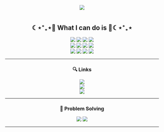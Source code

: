 <div align='center'>
  <img src="https://capsule-render.vercel.app/api?type=soft&color=gradient&height=70&section=header&text=HI,&nbsp;I'M&nbsp;SANGEUN👋&fontSize=50"/>
</div>

<br>

<h2 align="center">☾⋆⁺₊⋆💙 What I can do is 💙☾⋆⁺₊⋆</h2>

<div align="center">

<!--   <b>Frontend　</b> -->
  <img src="https://img.shields.io/badge/React-%2320232a.svg?style=flat-square&logo=react&logoColor=%2361DAFB"/>
  <img src="https://img.shields.io/badge/TypeScript-%23007ACC.svg?style=flat-square&logo=typescript&logoColor=white"/>
  <img src="https://img.shields.io/badge/Python-3776AB?style=flat-square&logo=Python&logoColor=white">
  <img src="https://img.shields.io/badge/JavaScript-F7DF1E.svg?&style=flat-squar&logo=JavaScript&logoColor=white"/>
<!--   <img src="https://img.shields.io/badge/HTML5-E34F26?style=flat-square&logo=HTML5&logoColor=white">
  <img src="https://img.shields.io/badge/CSS3-1572B6?style=flat-square&logo=CSS3&logoColor=white"> -->
  </br>
<!--   <b>Backend　</b> -->
  <img src="https://img.shields.io/badge/Vue.js-4FC08D?style=flat-square&logo=Vue.js&logoColor=white">
  <img src="https://img.shields.io/badge/Django-092E20?style=flat-square&logo=Django&logoColor=white">
  <img src="https://img.shields.io/badge/MySQL-4479A1?style=flat-square&logo=MySQL&logoColor=white">
  <img src="https://img.shields.io/badge/Java-BE7928?style=flat-square&logo=OpenJDK&logoColor=white">
  <br/>
  
<!--   <b>Etc　</b> -->
  <img src="https://img.shields.io/badge/GitHub-181717?style=flat-square&logo=GitHub&logoColor=white">
  <img src="https://img.shields.io/badge/GitLab-FC6D26?style=flat-square&logo=GitLab&logoColor=white">
  <img src="https://img.shields.io/badge/Jira-0052CC?style=flat-square&logo=Jira&logoColor=white">
  <img src="https://img.shields.io/badge/Visual%20Studio%20Code-0078d7.svg?style=flat-square&logo=visual-studio-code&logoColor=white">
<!--   <img src="https://img.shields.io/badge/R-276DC3?style=flat-square&logo=R&logoColor=white"> -->
</div>

---

<div align='center'>
  <h3>🔍 Links</h3>
  <a href="https://lse2625.notion.site/SANGEUN-PORTFOLIO-9b81cc5fd1f64ff3916e8d3c8a2bf9f1"><img src="https://img.shields.io/badge/Portfolio-%23000000.svg?style=flat-square&logo=notion&logoColor=white"/></a>
  <br>
  <a href="https://velog.io/@lse2625"><img src="https://img.shields.io/badge/lse2625.log-3DDC84?style=flat-square&logo=Velog&logoColor=white"/></a>
  <br>
  <a href="mailto:lse2625@gmail.com"><img src="https://img.shields.io/badge/lse2625@gmail.com-D14836?style=flat-square&logo=gmail&logoColor=white&link=mailto:lse2625@gmail.com"/></a>
</div>

---

<div align="center">
 <h3>🎲 Problem Solving</h3>
 <a href="https://solved.ac/lse2625/"><img src="http://mazassumnida.wtf/api/v2/generate_badge?boj=lse2625"/></a>
  <img src="http://mazandi.herokuapp.com/api?handle=lse2625&theme=warm"/>
</div>

---
<!-- 
<div align='center'>
  <img src="https://github-readme-stats.vercel.app/api?username=sangeun-lim&theme=nightowl&show_icons=true"></img>
  <img src="https://github-readme-stats.vercel.app/api/top-langs/?username=sangeun-lim&layout=compact&theme=tokyonight" />
</div> -->

